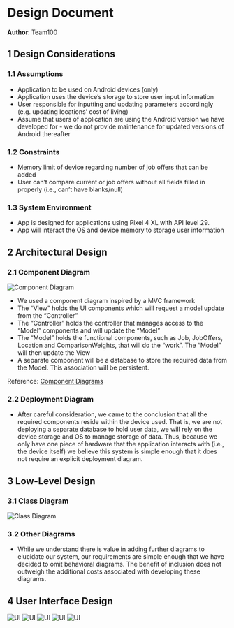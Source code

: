 # Design Document

**Author**: Team100

## 1 Design Considerations

### 1.1 Assumptions

* Application to be used on Android devices (only)
* Application uses the device’s storage to store user input information
* User responsible for inputting and updating parameters accordingly (e.g. updating locations’  cost of living)
* Assume that users of application are using the Android version we have developed for - we do not provide maintenance for updated versions of Android thereafter


### 1.2 Constraints

* Memory limit of device regarding number of job offers that can be added
* User can’t compare current or job offers without all fields filled in properly (i.e., can’t have blanks/null)


### 1.3 System Environment

* App is designed for applications using Pixel 4 XL with API level 29.
* App will interact the OS and device memory to storage user information

## 2 Architectural Design

### 2.1 Component Diagram
![Component Diagram](./images/ComponentDiagram.png)

* We used a component diagram inspired by a MVC framework
* The “View” holds the UI components which will request a model update from the “Controller”
* The “Controller” holds the controller that manages access to the “Model” components and will update the “Model”
* The “Model” holds the functional components, such as Job, JobOffers, Location and ComparisonWeights, that will do the “work”. The “Model” will then update the View
* A separate component will be a database to store the required data from the Model. This association will be persistent.

Reference: [Component Diagrams](https://stackoverflow.com/questions/52807195/which-is-an-accurately-approach-of-mvcs-component-diagram)


### 2.2 Deployment Diagram

* After careful consideration, we came to the conclusion that all the required components reside within the device used. That is, we are not deploying a separate database to hold user data, we will rely on the device storage and OS to manage storage of data. Thus, because we only have one piece of hardware that the application interacts with (i.e., the device itself) we believe this system is simple enough that it does not require an explicit deployment diagram. 

## 3 Low-Level Design

### 3.1 Class Diagram

![Class Diagram](./images/ClassDiagram.png)

### 3.2 Other Diagrams

* While we understand there is value in adding further diagrams to elucidate our system, our requirements are simple enough that we have decided to omit behavioral diagrams. The benefit of inclusion does not outweigh the additional costs associated with developing these diagrams.

## 4 User Interface Design
![UI](./images/MainMenu-UI.png)
![UI](./images/EnterCurrentJob-UI.png)
![UI](./images/EnterJobOffer-UI.png)
![UI](./images/AdjustComparisonWeights-UI.png)
![UI](./images/CompareJobOffers-UI.png)

